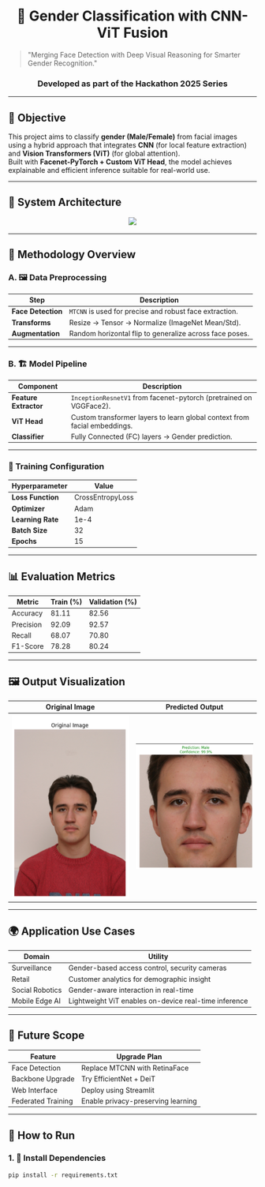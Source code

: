 <div align="center">
<h1> 🧠 Gender Classification with CNN-ViT Fusion  </h1> 
</div>

> "Merging Face Detection with Deep Visual Reasoning for Smarter Gender Recognition."

<div align="center">
<h3> Developed as part of the Hackathon 2025 Series </h3>
</div>

---

## 🎯 Objective

This project aims to classify **gender (Male/Female)** from facial images using a hybrid approach that integrates **CNN** (for local feature extraction) and **Vision Transformers (ViT)** (for global attention).  
Built with **Facenet-PyTorch + Custom ViT Head**, the model achieves explainable and efficient inference suitable for real-world use.

---

## 🧠 System Architecture

<div align="center">
<!-- Insert system architecture diagram here -->
<img src="images/system_architecture.png" width="700"/>
</div>

---

## 🔧 Methodology Overview

### A. 🖼️ Data Preprocessing

<div align="center">

| Step              | Description                                                  |
|-------------------|--------------------------------------------------------------|
| **Face Detection** | `MTCNN` is used for precise and robust face extraction.     |
| **Transforms**     | Resize → Tensor → Normalize (ImageNet Mean/Std).            |
| **Augmentation**   | Random horizontal flip to generalize across face poses.     |

</div>

---

### B. 🏗️ Model Pipeline

<div align="center">

| Component             | Description                                                              |
|-----------------------|--------------------------------------------------------------------------|
| **Feature Extractor** | `InceptionResnetV1` from facenet-pytorch (pretrained on VGGFace2).       |
| **ViT Head**          | Custom transformer layers to learn global context from facial embeddings.|
| **Classifier**        | Fully Connected (FC) layers → Gender prediction.                         |

</div>

---

### 🧪 Training Configuration

<div align="center">

| Hyperparameter    | Value            |
|------------------|------------------|
| **Loss Function** | CrossEntropyLoss |
| **Optimizer**     | Adam             |
| **Learning Rate** | 1e-4             |
| **Batch Size**    | 32               |
| **Epochs**        | 15               |

</div>

---

## 📊 Evaluation Metrics

<div align="center">

| Metric     | Train (%) | Validation (%) |
|------------|-----------|----------------|
| Accuracy   | 81.11     | 82.56          |
| Precision  | 92.09     | 92.57          |
| Recall     | 68.07     | 70.80          |
| F1-Score   | 78.28     | 80.24          |

</div>

---

## 🖼️ Output Visualization

<div align="center">

| Original Image | Predicted Output |
|----------------|------------------|
| <img src="images/Original_image.png" width="250"/> | <img src="images/Output_image.png" width="250"/> |

</div>

---

## 🌍 Application Use Cases

<div align="center">

| Domain            | Utility                                                   |
|------------------|-----------------------------------------------------------|
| Surveillance      | Gender-based access control, security cameras            |
| Retail            | Customer analytics for demographic insight               |
| Social Robotics   | Gender-aware interaction in real-time                    |
| Mobile Edge AI    | Lightweight ViT enables on-device real-time inference    |

</div>

---

## 🔮 Future Scope

<div align="center">

| Feature             | Upgrade Plan                         |
|---------------------|--------------------------------------|
| Face Detection      | Replace MTCNN with RetinaFace        |
| Backbone Upgrade    | Try EfficientNet + DeiT              |
| Web Interface       | Deploy using Streamlit               |
| Federated Training  | Enable privacy-preserving learning   |

</div>

---

## 🚀 How to Run

### 1. 🧩 Install Dependencies
```bash
pip install -r requirements.txt

